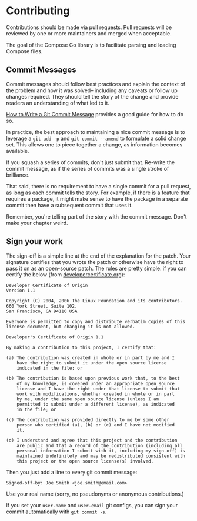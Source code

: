 # Contributing

Contributions should be made via pull requests. Pull requests will be reviewed
by one or more maintainers and merged when acceptable.

The goal of the Compose Go library is to facilitate parsing and loading Compose
files.

## Commit Messages

Commit messages should follow best practices and explain the context of the
problem and how it was solved– including any caveats or follow up changes
required. They should tell the story of the change and provide readers an
understanding of what led to it.

[How to Write a Git Commit Message](http://chris.beams.io/posts/git-commit/)
provides a good guide for how to do so.

In practice, the best approach to maintaining a nice commit message is to
leverage a `git add -p` and `git commit --amend` to formulate a solid
change set. This allows one to piece together a change, as information becomes
available.

If you squash a series of commits, don't just submit that. Re-write the commit
message, as if the series of commits was a single stroke of brilliance.

That said, there is no requirement to have a single commit for a pull request,
as long as each commit tells the story. For example, if there is a feature that
requires a package, it might make sense to have the package in a separate commit
then have a subsequent commit that uses it.

Remember, you're telling part of the story with the commit message. Don't make
your chapter weird.

## Sign your work

The sign-off is a simple line at the end of the explanation for the patch. Your
signature certifies that you wrote the patch or otherwise have the right to pass
it on as an open-source patch. The rules are pretty simple: if you can certify
the below (from [developercertificate.org](http://developercertificate.org/)):

```
Developer Certificate of Origin
Version 1.1

Copyright (C) 2004, 2006 The Linux Foundation and its contributors.
660 York Street, Suite 102,
San Francisco, CA 94110 USA

Everyone is permitted to copy and distribute verbatim copies of this
license document, but changing it is not allowed.

Developer's Certificate of Origin 1.1

By making a contribution to this project, I certify that:

(a) The contribution was created in whole or in part by me and I
    have the right to submit it under the open source license
    indicated in the file; or

(b) The contribution is based upon previous work that, to the best
    of my knowledge, is covered under an appropriate open source
    license and I have the right under that license to submit that
    work with modifications, whether created in whole or in part
    by me, under the same open source license (unless I am
    permitted to submit under a different license), as indicated
    in the file; or

(c) The contribution was provided directly to me by some other
    person who certified (a), (b) or (c) and I have not modified
    it.

(d) I understand and agree that this project and the contribution
    are public and that a record of the contribution (including all
    personal information I submit with it, including my sign-off) is
    maintained indefinitely and may be redistributed consistent with
    this project or the open source license(s) involved.
```

Then you just add a line to every git commit message:

    Signed-off-by: Joe Smith <joe.smith@email.com>

Use your real name (sorry, no pseudonyms or anonymous contributions.)

If you set your `user.name` and `user.email` git configs, you can sign your
commit automatically with `git commit -s`.

